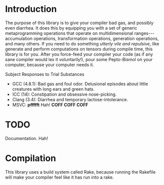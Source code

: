 <!--
  ** File Name:	README.md
  ** Author:	Aditya Ramesh
  ** Date:	08/19/2013
  ** Contact:	_@adityaramesh.com
-->

# Introduction

The purpose of this library is to give your compiler bad gas, and possibly even
diarrhea. It does this by equipping you with a set of generic metaprogramming
operations that operate on multidimensional ranges---accumulation operations,
transformation operations, generation operations, and many others. If you need
to do something _utterly vile and repulsive_, like generate and perform
computations on tensors during compile time, this library is for you. After you
force-feed your compiler your code (as if any sane compiler would lex it
voluntarily!), pour some Pepto-Bismol on your computer, because your computer
needs it.

Subject Responses to Trial Substances
- GCC (4.8.1): Bad gas and foul odor. Delusional episodes about little creatures
  with long ears and green hats.
- ICC (14): Constipation and obsessive nose-picking.
- Clang (3.4): Diarrhea and temporary lactose-intolerance.
- MSVC: **pffffft** Hah! **COFF COFF COFF**

# TODO

Documentation. Hah!

# Compilation

This library uses a build system called Rake, because running the Rakefile will
make your compiler feel like it has run into a rake.

